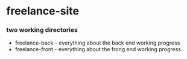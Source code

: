 # **freelance-site**

### two working directories

-   freelance-back - everything about the back end working progress
-   freelance-front - everything about the frong end working progress

